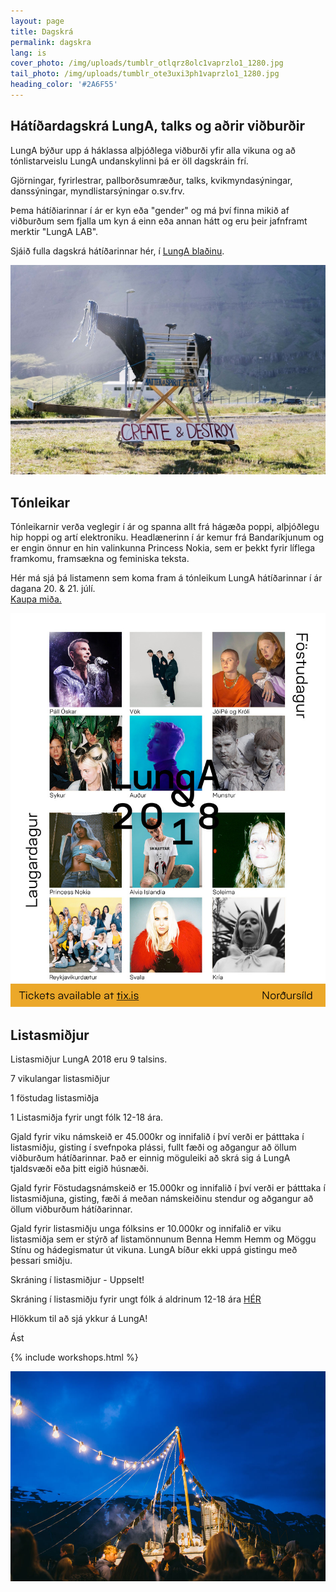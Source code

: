 ```yaml
---
layout: page
title: Dagskrá
permalink: dagskra
lang: is
cover_photo: /img/uploads/tumblr_otlqrz8olc1vaprzlo1_1280.jpg
tail_photo: /img/uploads/tumblr_ote3uxi3ph1vaprzlo1_1280.jpg
heading_color: '#2A6F55'
---
```

## Hátíðardagskrá LungA, talks og aðrir viðburðir

LungA býður upp á háklassa alþjóðlega viðburði yfir alla vikuna og að tónlistarveislu LungA undanskylinni þá er öll dagskráin frí. 

Gjörningar, fyrirlestrar, pallborðsumræður, talks, kvikmyndasýningar, danssýningar, myndlistarsýningar o.sv.frv.

Þema hátíðiarinnar í ár er kyn eða "gender" og má því finna mikið af viðburðum sem fjalla um kyn á einn eða annan hátt og eru þeir jafnframt merktir "LungA LAB". 

Sjáið fulla dagskrá hátíðarinnar hér, í [LungA blaðinu](https://issuu.com/lunga.festival/docs/lunga_bla_i__issuu_en). 

![](/img/uploads/tumblr_otlq9kunnl1vaprzlo1_1280.jpg)



## Tónleikar

Tónleikarnir verða veglegir í ár og spanna allt frá hágæða poppi, alþjóðlegu hip hoppi og artí elektroniku. Headlænerinn í ár kemur frá Bandaríkjunum og er engin önnur en hin valinkunna Princess Nokia, sem er þekkt fyrir líflega framkomu, framsækna og feminiska teksta.

Hér má sjá þá listamenn sem koma fram á tónleikum LungA hátíðarinnar í ár dagana 20. & 21. júlí. \
[Kaupa miða. ](https://tix.is/is/event/5706/lunga-2018/)

![null](/img/uploads/lunga_fb_lineup_final_1024.jpg)

## Listasmiðjur

Listasmiðjur LungA 2018 eru 9 talsins.

7 vikulangar listasmiðjur

 1 föstudag listasmiðja

 1 Listasmiðja fyrir ungt fólk 12-18 ára.

Gjald fyrir viku námskeið er 45.000kr og innifalið í því verði er þátttaka í listasmiðju, gisting í svefnpoka plássi, fullt fæði og aðgangur að öllum viðburðum hátíðarinnar. Það er einnig möguleiki að skrá sig á LungA tjaldsvæði eða þitt eigið húsnæði.

Gjald fyrir Föstudagsnámskeið er 15.000kr og innifalið í því verði er þátttaka í listasmiðjuna, gisting, fæði á meðan námskeiðinu stendur og aðgangur að öllum viðburðum hátíðarinnar.

Gjald fyrir listasmiðju unga fólksins er 10.000kr og innifalið er viku listasmiðja sem er stýrð af listamönnunum Benna Hemm Hemm og Möggu Stínu og hádegismatur út vikuna. LungA bíður ekki uppá gistingu með þessari smiðju.

Skráning í listasmiðjur - Uppselt!

Skráning í listasmiðju fyrir ungt fólk á aldrinum 12-18 ára [HÉR](<https://podio.com/webforms/20823273/1432303 >)

Hlökkum til að sjá ykkur á LungA!

Ást

{% include workshops.html %}

![null](/img/uploads/lunga-1-64.jpg)

##
